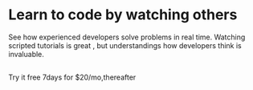 <!DOCTYPE html>
<html lang="en">
  <head>
    <meta charset="UTF-8" />
    <meta http-equiv="X-UA-Compatible" content="IE=edge" />
    <meta name="viewport" content="width=device-width, initial-scale=1.0" />
    <title>responsive design</title>
    <link rel="preconnect" href="https://fonts.googleapis.com" />
    <link rel="preconnect" href="https://fonts.gstatic.com" crossorigin />
    <link
      href="https://fonts.googleapis.com/css2?family=Big+Shoulders+Display:wght@700&family=Lexend+Deca:wght@300&display=swap"
      rel="stylesheet"
    />
    <link rel="stylesheet" href="style.css" />
  </head>
  <body>
    <main>
      <div class="top-text">
        <h1>Learn to code by watching others</h1>
        <p class="top-p">
          See how experienced developers solve problems in real time. Watching
          scripted tutorials is great , but understandings how developers think
          is invaluable.
        </p>
      </div>
      <div class="whole-content">
        <div class="content1">
          <h2></h2>
          <p>Try it free 7days for $20/mo,thereafter</p>
        </div>
      </div>
    </main>
  </body>
</html>
